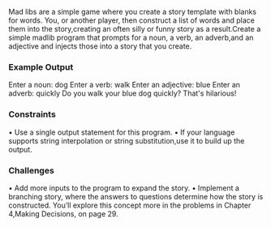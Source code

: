 Mad libs are a simple game where you create a story template with blanks for words. 
You, or another player, then construct a list of words and place them into the story,creating an often silly or funny story as a result.Create a simple madlib program that prompts for a noun, a verb, an adverb,and an adjective and injects those into a story that you create.

### Example Output
Enter a noun: dog
Enter a verb: walk
Enter an adjective: blue
Enter an adverb: quickly
Do you walk your blue dog quickly? That's hilarious!

### Constraints
• Use a single output statement for this program.
• If your language supports string interpolation or string substitution,use it to build up the output.

### Challenges
• Add more inputs to the program to expand the story.
• Implement a branching story, where the answers to questions determine how the story is constructed. You’ll explore this concept more in the problems in Chapter 4,Making Decisions, on page 29.